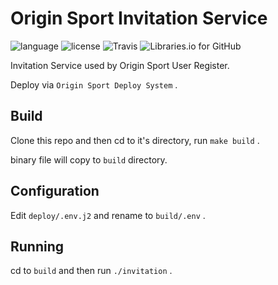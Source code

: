# Origin Sport Invitation Service

![language](https://img.shields.io/badge/language-rust-blue.svg)
![license](https://img.shields.io/github/license/duriantang/ors_invitation.svg)
![Travis](https://img.shields.io/travis/duriantang/ors_invitation.svg)
![Libraries.io for GitHub](https://img.shields.io/librariesio/github/duriantang/ors_invitation.svg)

Invitation Service used by Origin Sport User Register.

Deploy via `Origin Sport Deploy System` .

## Build

Clone this repo and then cd to it's directory, run `make build` .

binary file will copy to `build` directory.

## Configuration

Edit `deploy/.env.j2` and rename to `build/.env` .

## Running

cd to `build` and then run `./invitation` .
